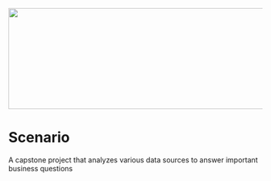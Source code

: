 <p align="center">
<img src="https://github.com/CindCodes/IBM-Data-Analyst-Capstone/blob/main/Graphics/title-page.jpg" width="1200" height="200" alt="Introduction-Banner" title="Introduction">
</p>

# Scenario
A capstone project that analyzes various data sources to answer important business questions
